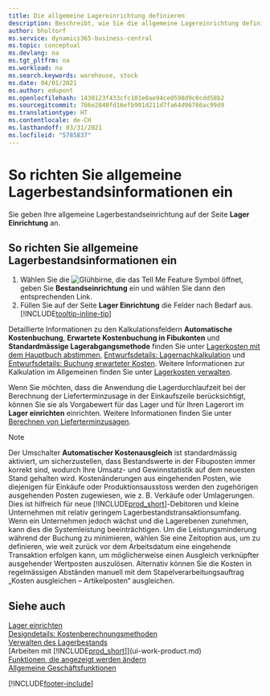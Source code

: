 ```yaml
---
title: Die allgemeine Lagereinrichtung definieren
description: Beschreibt, wie Sie die allgemeine Lagereinrichtung definieren, damit Sie Ihr Lager und Ihren Lagerbestand verwalten können.
author: bholtorf
ms.service: dynamics365-business-central
ms.topic: conceptual
ms.devlang: na
ms.tgt_pltfrm: na
ms.workload: na
ms.search.keywords: warehouse, stock
ms.date: 04/01/2021
ms.author: edupont
ms.openlocfilehash: 1430123f433cfc101e0ae94ce0598d9c0cdd58b2
ms.sourcegitcommit: 766e2840fd16efb901d211d7fa64d96766ac99d9
ms.translationtype: HT
ms.contentlocale: de-CH
ms.lasthandoff: 03/31/2021
ms.locfileid: "5785837"
---
```

# <a name="set-up-general-inventory-information"></a>So richten Sie allgemeine Lagerbestandsinformationen ein

Sie geben Ihre allgemeine Lagerbestandseinrichtung auf der Seite **Lager Einrichtung** an.

## <a name="to-set-up-general-inventory-information"></a>So richten Sie allgemeine Lagerbestandsinformationen ein

1. Wählen Sie die ![Glühbirne, die das Tell Me Feature](media/ui-search/search_small.png "Tell Me-Funktion") Symbol öffnet, geben Sie **Bestandseinrichtung** ein und wählen Sie dann den entsprechenden Link.
2. Füllen Sie auf der Seite **Lager Einrichtung** die Felder nach Bedarf aus. [!INCLUDE[tooltip-inline-tip](includes/tooltip-inline-tip_md.md)]

Detaillierte Informationen zu den Kalkulationsfeldern **Automatische Kostenbuchung**, **Erwartete Kostenbuchung in Fibukonten** und **Standardmässige Lagerabgangsmethode** finden Sie unter [Lagerkosten mit dem Hauptbuch abstimmen](finance-how-to-post-inventory-costs-to-the-general-ledger.md), [Entwurfsdetails: Lagernachkalkulation](design-details-inventory-costing.md) und [Entwurfsdetails: Buchung erwarteter Kosten](design-details-expected-cost-posting.md). Weitere Informationen zur Kalkulation im Allgemeinen finden Sie unter [Lagerkosten verwalten](finance-manage-inventory-costs.md).  

Wenn Sie möchten, dass die Anwendung die Lagerdurchlaufzeit bei der Berechnung der Lieferterminzusage in der Einkaufszeile berücksichtigt, können Sie sie als Vorgabewert für das Lager und für Ihren Lagerort im **Lager einrichten** einrichten. Weitere Informationen finden Sie unter [Berechnen von Lieferterminzusagen](sales-how-to-calculate-order-promising-dates.md).  

> [!NOTE]
> Der Umschalter **Automatischer Kostenausgleich** ist standardmässig aktiviert, um sicherzustellen, dass Bestandswerte in der Fibuposten immer korrekt sind, wodurch Ihre Umsatz- und Gewinnstatistik auf dem neuesten Stand gehalten wird. Kostenänderungen aus eingehenden Posten, wie diejenigen für Einkäufe oder Produktionsausstoss werden den zugehörigen ausgehenden Posten zugewiesen, wie z. B. Verkäufe oder Umlagerungen. Dies ist hilfreich für neue [!INCLUDE[prod_short](includes/prod_short.md)]-Debitoren und kleine Unternehmen mit relativ geringem Lagerbestandstransaktionsumfang. Wenn ein Unternehmen jedoch wächst und die Lagerebenen zunehmen, kann dies die Systemleistung beeinträchtigen. Um die Leistungsminderung während der Buchung zu minimieren, wählen Sie eine Zeitoption aus, um zu definieren, wie weit zurück vor dem Arbeitsdatum eine eingehende Transaktion erfolgen kann, um möglicherweise einen Ausgleich verknüpfter ausgehender Wertposten auszulösen. Alternativ können Sie die Kosten in regelmässigen Abständen manuell mit dem Stapelverarbeitungsauftrag „Kosten ausgleichen – Artikelposten“ ausgleichen.

## <a name="see-also"></a>Siehe auch
[Lager einrichten](inventory-setup-inventory.md)  
[Designdetails: Kostenberechnungsmethoden](design-details-costing-methods.md)    
[Verwalten des Lagerbestands](inventory-manage-inventory.md)  
[Arbeiten mit [!INCLUDE[prod_short](includes/prod_short.md)]](ui-work-product.md)  
[Funktionen, die angezeigt werden ändern](ui-experiences.md)  
[Allgemeine Geschäftsfunktionen](ui-across-business-areas.md)


[!INCLUDE[footer-include](includes/footer-banner.md)]